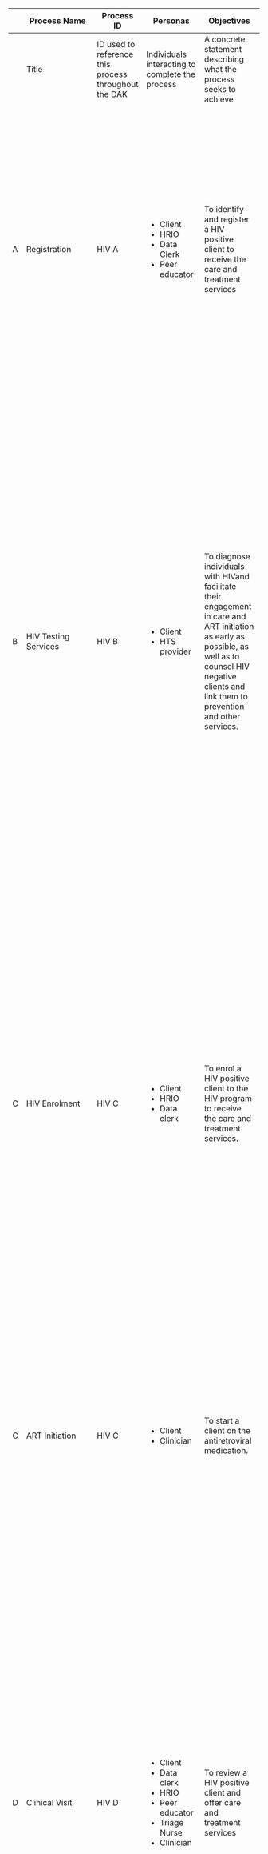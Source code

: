 <table class="table table-bordered table-hover table-striped">
    <thead>
        <tr>
            <th></th>
            <th>Process Name</th>
            <th>Process ID</th>
            <th>Personas</th>
            <th>Objectives</th>
            <th>Task set</th>
        </tr>
    </thead>
    <tbody>
        <tr>
            <td></td>
            <td>Title</td>
            <td>ID used to
            reference this
            process
            throughout the
            DAK
            </td>
            <td>Individuals
            interacting to
            complete the
            process
            </td>
            <td>A concrete
            statement
            describing what
            the process
            seeks to achieve
            </td>
            <td>The general set of activities performed within the process</td>
        </tr>
        <tr>
            <td>A</td>
            <td>Registration</td>
            <td>HIV A</td>
            <td>
                <ul>
                    <li>Client</li>
                    <li>HRIO</li>
                    <li>Data Clerk</li>
                    <li>Peer educator</li>
                </ul>
            </td>
            <td>To identify and
            register a HIV
            positive client to
            receive the care
            and treatment
            services
            </td>
            <td>
                <p><strong>Starting point: Client arrives at clinic</strong></p>
                <ul>
                    <li>Identify the client to be registered and do a quick check that the client doesn’t exist in the EMR/Client Registry.</li>
                    <li>Navigate to registration icon
                    on homepage</li>
                    <li>Click on create a new patient to
                    access the
                    registration form</li>
                    <li>Capture all the
                    client’s bio data</li>
                    <li>Save to complete the registration
                    process</li>
                </ul>
            </td>
        </tr>
        <tr>
            <td>B</td>
            <td>HIV Testing Services</td>
            <td>HIV B</td>
            <td>
                <ul>
                    <li>Client</li>
                    <li>HTS provider</li>
                </ul>
            </td>
            <td>To diagnose individuals with HIVand facilitate their engagement in care and ART initiation as early as possible, as well as to counsel HIV negative clients and link them to prevention and other services. </td>
            <td>
                <p><strong>Starting point</strong>: Client has been registered at the health facility (Process HIV.A) and called in for testing. HIV testing may be integrated with other care, such as ANC or family planning.</p>
                <ul>
                    <li>Screen for eligibility and refer for testing if eligible</li>
                    <li>Provide pre-test counselling</li>
                    <li>Test, following national testing algorithm</li>
                    <li>Provide test result, post-test counselling, and information on prevention services or</li>
                    <li>If positive, refer to second tester for confirmatory test </li>
                    <li>Counselling on ART initiation if final result is positive.</li>
                    <li>Offer index testing services and elicit for contacts</li>
                    <li>Determine follow-up requirements</li>
                    <li>Provide or offer integrated services</li>
                    <li>Link or refer to prevention, care or treatment</li>
                </ul>
            </td>
        </tr>
        <tr>
            <td>C</td>
            <td>HIV Enrolment</td>
            <td>HIV C</td>
            <td>
                <ul>
                    <li>Client</li>
                    <li>HRIO</li>
                    <li>Data clerk</li>
                </ul>
            </td>
            <td>To enrol a HIV
            positive client to
            the HIV program
            to receive the care and treatment
            services.
            </td>
            <td>
                <p><strong>Starting point</strong>: Client has been registered and is ready to be enrolled</p>
                <ul>
                    <li>Search for the client in the EMR</li>
                    <li>If the client doesn’t exist, register the client as described in HIV A above.</li>
                    <li>If the client is in the EMR after searching, select the client.</li>
                    <li>Navigate to patient profile page and access HIV program</li>
                    <li>Click on enroll button to access the HIV enrolment form</li>
                    <li>Update the HIV enrolment with patient type, patient source, unique patient number, ART history and treatment supporter details</li>
                    <li>Click on enter form to save the HIV enrolment form.</li>
                </ul>
            </td>
        </tr>
        <tr>
            <td>C</td>
            <td>ART Initiation</td>
            <td>HIV C</td>
            <td>
                <ul>
                    <li>Client</li>
                    <li>Clinician</li>
                </ul>
            </td>
            <td>To start a client
            on the antiretroviral
            medication.
            </td>
            <td>
                <p><strong>Starting Point</strong>: A
                confirmed HIV +ve client
                visits the facility seeking
                care and treatment
                Services
                </p>
                <ul>
                    <li>Search for the client within the EMR</li>
                    <li>ART preparation is done and documented to assess readiness</li>
                    <li>Client is started on ARVs by selecting the regimen, regimen line and date started</li>
                    <li>Save the data</li>
                </ul>
            </td>
        </tr>
        <tr>
            <td>D</td>
            <td>Clinical Visit</td>
            <td>HIV D</td>
            <td>
                <ul>
                    <li>Client</li>
                    <li>Data clerk</li>
                    <li>HRIO</li>
                    <li>Peer educator</li>
                    <li>Triage Nurse</li>
                    <li>Clinician</li>
                </ul>
            </td>
            <td>To review a HIV
            positive client and offer care and treatment services
            </td>
            <td>
                <p><strong>Starting point</strong>:  A
                confirmed HIV +ve client visits the facility seeking care and treatment services
                </p>
                <ul>
                    <li> Search for client
                    within the EMR
                    </li>
                    <li> If client doesn’t exist in EMR, register the client as described on HIV A</li>
                    <li>If the client exists in the EMR, select the client and check them in to start a visit</li>
                    <li>Queue the client for triaging</li>
                    <li>Client vitals and
                    anthropometrics are taken and
                    documented
                    </li>
                    <li>Queue the client for clinical review</li>
                    <li>Clinical review done and findings recorded on clinical encounter form</li>
                    <li> Book the client and assign a return to care date</li>
                    <li>Prescribe drugs -
                    both ART and any
                    other drugs based on findings
                    </li>
                    <li>Check out the client to end the visit</li>
                </ul>
            </td>
        </tr>
        <tr>
            <td>E</td>
            <td>Discontinuations</td>
            <td>HIV E</td>
            <td>
                <ul>
                    <li>HIV +ve client</li>
                    <li>Clinician</li>
                    <li>HRIO</li>
                    <li>Peer Educator/
                    Social worker
                    </li>
                </ul>
            </td>
            <td>To care end or
            terminate a HIV
            +ve client from
            the HIV program
            because of;
            Death,
            Interruption in
            treatment with
            unsuccessful
            trace, stopped
            treatment or
            transfer out
            </td>
            <td>
                <p><strong>Starting point</strong>: A HIV +ve client who is no longer accessing care and treatment services at the primary facility</p>
                <ul>
                    <li>Search for the client and select their record</li>
                    <li>Navigate to patient profile page and access HIV program</li>
                    <li>Click on discontinue
                    button to access the HIV discontinuation
                    form
                    </li>
                    <li>Record the actual
                    discontinuation date
                    </li>
                    <li>Update the reason for discontinuing
                    client as; Transfer
                    out, died, lost to
                    follow or stopped
                    treatment
                    </li>
                    <li>Indicate the effective discontinuation date
                    (This date represents the date when the
                    client is excluded in the active on ART list)
                    </li>
                    <li>If died, document
                    date of death, cause of death and the specific cause of death
                    </li>
                    <li>If transferred out, document the facility transferred to and date transferred out. Upon successful
                    confirmation of the transfer, update the verification status and date verified
                    </li>
                    <li>If lost to follow or stopped treatment,
                    document the
                    effective
                    discontinuation date
                    </li>
                    <li>Click on ‘Enter form’ to save the HIV discontinuation form</li>
                </ul>
            </td>
        </tr>
        <tr>
            <td>F</td>
            <td>Re-enrolment</td>
            <td>HIV F</td>
            <td>
                <ul>
                    <li>Client</li>
                    <li>HRIO</li>
                    <li>Data clerk</li>
                    <li>Peer educator</li>
                </ul>
            </td>
            <td>To bring back
            the discontinued
            HIV+ client to
            receive care and
            Treatment services.
            </td>
            <td>
                <p><strong>Starting point</strong>: A returning
                HIV+ve client who was previously accessing care and treatment services in this facility but
                were discontinued due to: transfer out, lost to follow
                or stopped treatment.
                </p>
                <ul>
                    <li>Search for the client who’s returning to continue receiving
                    care at this facility
                    and select their
                    record.
                    </li>
                    <li>Navigate to the patient profile page and access the HIV program.</li>
                    <li>Click on the enrol button to access the HIV enrolment form.</li>
                    <li>Select Re-enrolment
                    (Re-activation) under patient type.
                    </li>
                    <li>Update entry point</li>
                    <li>Click on enter form to save the re-enrolment details</li>
                </ul>
            </td>
        </tr>
        <tr>
            <td>G</td>
            <td>Follow up and
            Contacting clients
            </td>
            <td>HIV G</td>
            <td>Peer educator/
            social worker
            </td>
            <td>To follow up by
            contacting clients to ensure
            they are receiving services, to increase retention and adherence and, ultimately, to
            improve patient
            outcomes
            </td>
            <td><p><strong>Starting point</strong>: A HIV +ve client enrolled in a certain health facility and
            requires follow up on their care and treatment services.</p>
                <ul>
                    <li>Identify a client for follow up.</li>
                    <li>Attempt to locate the client via call or home
                    visit. Record the outreach and
                    outcome. The outcome is recorded as; client is returning to care, the client reported transferring, a client has died, the client could not
                    be located, etc.
                    </li>
                    <li>Update defaulter
                    tracing history with the outcome reached.
                    </li>
                    <li>Update the
                    appointment date for clients still active on treatment.
                    </li>
                    <li>Update
                    discontinuation form for clients confirmed to have transferred out and those confirmed dead
                    </li>
                    <li>Continue tracing
                    those not reached
                    </li>
                </ul>
            </td>
        </tr>
        <tr>
            <td>H</td>
            <td>Aggregate reporting</td>
            <td>HIV H</td>
            <td>
                <ul>
                    <li>HRIO</li>
                    <li>Data Clerk</li>
                </ul>
            </td>
            <td>To aggregate
            client-level data
            into validated
            reports, use the
            data and submit
            reports from the
            facility level
            </td>
            <td><p><strong>Starting point</strong>: A health facility implementing
            EMR and reporting from
            EMR</p>
            </td>
        </tr>
    </tbody>
</table>

